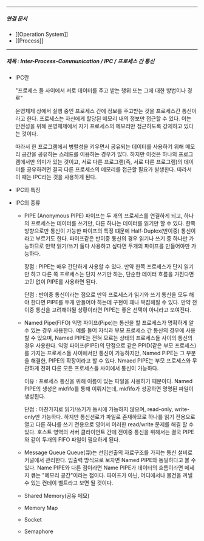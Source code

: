 

----
##### 연결 문서

- [[Operation System]]
- [[Process]]
---

##### 제목 : Inter-Process-Communication / IPC / 프로세스 간 통신

- IPC란 

	"프로세스 들 사이에서 서로 데이터를 주고 받는 행위 또는 그에 대한 방법이나 경로"
	
	운영체제 상에서 실행 중인 프로세스 간에 정보를 주고받는 것을 프로세스간 통신이라고 한다.
	프로세스는 자신에게 할당된 메모리 내의 정보만 접근할 수 있다. 
	이는 안전성을 위해 운영체제에서 자기 프로세스의 메모리만 접근하도록 
	강제하고 있다는 것이다.
	
	 따라서 한 프로그램에서 병렬성을 키우면서 공유되는 데이터를 사용하기 위해 메모리 공간을 
	 공유하는 스레드를 이용하는 경우가 많다. 하지만 이것은 하나의 프로그램에서만 의미가 
	 있는 것이고, 서로 다른 프로그램(즉, 서로 다른 프로그램)의 데이터를 공유하려면 
	 결국 다른 프로세스의 메모리를 접근할 필요가 발생한다. 
	 따라서 이 때는 IPC라는 것을 사용하게 된다.

- IPC의 특징

- IPC의 종류
	- PIPE (Anonymous PIPE)
		파이프는 두 개의 프로세스를 연결하게 되고, 하나의 프로세스는 데이터를 쓰기만, 
		다른 하나는 데이터를 읽기만 할 수 있다. 한쪽 방향으로만 통신이 가능한 파이프의
		특징 떄문에 Half-Duplex(반이중) 통신이라고 부르기도 한다.
		파이프같은 반이중 통신의 경우 읽기나 쓰기 중 하나만 가능하므로 만약 읽기/쓰기
		둘다 사용하고 싶다면 두개의 파이프를 만들어야만 가능하다.
		
		장점 : PIPE는 매우 간단하게 사용할 수 있다. 
		만약 한쪽 프로세스가 단지 읽기만 하고 다른 쪽 프로세스는 단지 쓰기만 하는, 
		단순한 데이터 흐름을 가진다면 고민 없이 PIPE를 사용하면 된다. 
		
		단점 : 반이중 통신이라는 점으로 만약 프로세스가 읽기와 쓰기 통신을 모두 해야 한다면
		PIPE를 두개 만들어야 하는데 구현이 꽤나 복잡해질 수 있다.
		만약 전이중 통신을 고려해야될 상황이라면 PIPE는 좋은 선택이 아니라고 보여진다.
	
	- Named Pipe(FIFO)
		익명 파이프(Pipe)는 통신을 할 프로세스가 명확하게 알 수 있는 경우 사용한다.
		예를 들어 자식과 부모 프로세스 간 통신의 경우에 사용할 수 있으며, 
		Named PIPE는 전혀 모르는 상태의 프로세스들 사이의 통신의 경우 사용한다.
		익명 파이프(PIPE)의 단점으로 같은 PPID(같은 부모 프로세스)를 가지는 
		프로세스들 사이에서만 통신이 가능하지만, Named PIPE는 그 부분을 해결한, 
		PIPE의 확장이라고 할 수 있다. Nmaed PIPE는 부모 프로세스와 무관하게 
		전혀 다른 모든 프로세스들 사이에서 통신이 가능하다.
		
		이유 : 프로세스 통신을 위해 이름이 있는 파일을 사용하기 때문이다.
		Named PIPE의 생성은 mkfifo를 통해 이뤄지는데, mkfifo가 성공하면
		명명된 파일이 생성된다.
		
		단점 : 마찬가지로 읽기/쓰기가 동시에 가능하지 않으며, 
		read-only, write-only만 가능하다.
		하지만 통신선로가 파일로 존재하므로 하나를 읽기 전용으로 열고 다른
		하나를 쓰기 전용으로 영어서 이러한 read/write 문제를 해결 할 수 있다.
		호스트 영역의 서버 클라이언트 간에 전이중 통신을 위해서는 결국 
		PIPE와 같이 두개의 FIFO 파일이 필요하게 된다.
	
	- Message Queue
		  Queue(큐)는 선입선출의 자료구조를 가지는 통신 설비로 커널에서 관리한다.
		  입출력 방식으로 보자면 Named PIPE와 동일하다고 볼 수 있다.
		  Name PIPE와 다른 점이라면 Name PIPE가 데이터의 흐름이라면 메세지 큐는 
		  "메모리 공간"이라는 점이다. 파이프가 아닌, 어디에서나 물건을 꺼낼 수 있는
		  컨테이 벨트라고 보면 될 것이다.
	
	- Shared Memory(공유 메모)
	  
	- Memory Map
	  
	- Socket
	  
	- Semaphore



